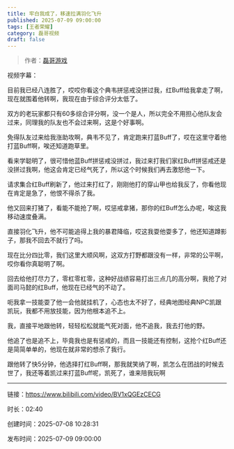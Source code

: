 ```yaml
---
title: 牢白我成了，移速拉满羽化飞升
published: 2025-07-09 09:00:00
tags: [王者荣耀]
category: 磊哥视频
draft: false
---
```



> 作者：[磊哥游戏](https://space.bilibili.com/268941858)

视频字幕：

目前我已经八连胜了，哎哎你看这个典韦拼惩戒没拼过我，红Buff给我拿走了啊，现在就围着他转啊，我现在由于综合评分太低了。

双方的老玩家都只有60多综合评分啊，没一个是人，所以完全不用担心他队友会过来，同理我的队友也不会过来啊，这是个好事啊。

免得队友过来给我涨助攻啊，典韦不见了，肯定跑来打蓝Buff了，哎在这里守着他打蓝Buff啊，唉还知道跑草里。

看来学聪明了，很可惜他蓝Buff拼惩戒没拼过，我过来打我们家红Buff拼惩戒还是没拼过我啊，他这会肯定已经气死了，所以这个时候我们再去激怒他一下。

请求集合红Buff刷新了，他过来打红了，刚刚他打的穿山甲也给我反了，你看他现在肯定是急了，他恨不得杀了我。

他又回来打猪了，看能不能抢了啊，哎惩戒拿猪，那你的红Buff怎么办呢，唉这我移动速度叠满。

直接羽化飞升，他不可能追得上我的暴君降临，哎这我耍他耍多了，他还知道蹲影子，那我不回去不就行了吗。

现在比分四比零，我们这里大顺风啊，这双方打野都跟没有一样，非常的公平啊，哎你看你真聪明了啊。

回去给他打尽力了，零杠零杠零，这种好战绩容易打出三点几的高分啊，我抢了对面司马懿的红Buff，他现在已经气的不动了。

呃我拿一技能耍了他一会他就挂机了，心态也太不好了，经典地图经典NPC凯跟凯玩，我都不用放技能，因为他根本追不上。

我，直接平地跟他转，轻轻松松就能气死对面，他不追我，我去打他的野。

他追了也是追不上，毕竟我也是有惩戒的，而且一技能还有控制，这抢个红Buff还是简简单单的，他现在就非常的想杀了我行。

跟他转了快5分钟，他选择打红Buff啊，那我就笑纳了啊，凯怎么在团战的时候去世了，我还等着凯过来打蓝Buff呢，凯死了，谁来陪我玩啊

---

链接：https://www.bilibili.com/video/BV1xQGEzCECG

时长：02:40

创建时间：2025-07-08 10:28:31

发布时间：2025-07-09 09:00:00
